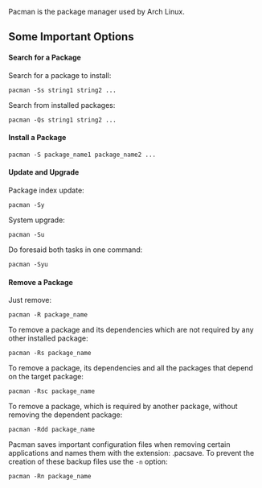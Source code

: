 Pacman is the package manager used by Arch Linux.

## Some Important Options ##

#### Search for a Package ####
Search for a package to install:
```
pacman -Ss string1 string2 ...
```
Search from installed packages:
```
pacman -Qs string1 string2 ...
```

#### Install a Package ####

```
pacman -S package_name1 package_name2 ...
```

#### Update and Upgrade ####
Package index update:

```
pacman -Sy
```

System upgrade:

```
pacman -Su
```

Do foresaid both tasks in one command:

```
pacman -Syu
```

#### Remove a Package ####

Just remove:

```
pacman -R package_name
```

To remove a package and its dependencies which are not required by any other installed package:

```
pacman -Rs package_name
```

To remove a package, its dependencies and all the packages that depend on the target package:

```
pacman -Rsc package_name
```

To remove a package, which is required by another package, without removing the dependent package:

```
pacman -Rdd package_name
```

Pacman saves important configuration files when removing certain applications and names them with the extension: .pacsave. To prevent the creation of these backup files use the `-n` option:

```
pacman -Rn package_name
```
